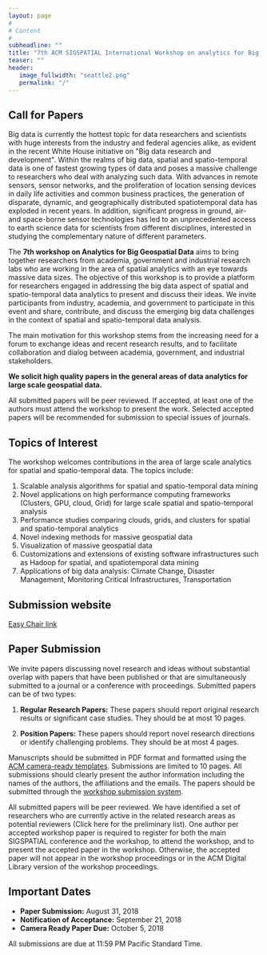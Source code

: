 ```yaml
---
layout: page
#
# Content
#
subheadline: ""
title: "7th ACM SIGSPATIAL International Workshop on analytics for Big Geospatial Data "
teaser: ""
header:
   image_fullwidth: "seattle2.png"
   permalink: "/"
---
```



## Call for Papers

Big data is currently the hottest topic for data researchers and scientists with huge interests from the industry and federal agencies alike, as evident in the recent White House initiative on "Big data research and development". Within the realms of big data, spatial and spatio-temporal data is one of fastest growing types of data and poses a massive challenge to researchers who deal with analyzing such data. With advances in remote sensors, sensor networks, and the proliferation of location sensing devices in daily life activities and common business practices, the generation of disparate, dynamic, and geographically distributed spatiotemporal data has exploded in recent years. In addition, significant progress in ground, air- and space-borne sensor technologies has led to an unprecedented access to earth science data for scientists from different disciplines, interested in studying the complementary nature of different parameters.

The **7th workshop on Analytics for Big Geospatial Data** aims to bring together researchers from academia, government and industrial research labs who are working in the area of spatial analytics with an eye towards massive data sizes. The objective of this workshop is to provide a platform for researchers engaged in addressing the big data aspect of spatial and spatio-temporal data analytics to present and discuss their ideas. We invite participants from industry, academia, and government to participate in this event and share, contribute, and discuss the emerging big data challenges in the context of spatial and spatio-temporal data analysis.

The main motivation for this workshop stems from the increasing need for a forum to exchange ideas and recent research results, and to facilitate collaboration and dialog between academia, government, and industrial stakeholders.

**We solicit high quality papers in the general areas of data analytics for large scale geospatial data.**

All submitted papers will be peer reviewed. If accepted, at least one of the authors must attend the workshop to present the work. Selected accepted papers will be recommended for submission to special issues of journals.

## Topics of Interest

The workshop welcomes contributions in the area of large scale analytics for spatial and spatio-temporal data. The topics include:

1. Scalable analysis algorithms for spatial and spatio-temporal data mining
2. Novel applications on high performance computing frameworks (Clusters, GPU, cloud, Grid) for large scale spatial and spatio-temporal analysis
3. Performance studies comparing clouds, grids, and clusters for spatial and spatio-temporal analytics
4. Novel indexing methods for massive geospatial data
5. Visualization of massive geospatial data
6. Customizations and extensions of existing software infrastructures such as Hadoop for spatial, and spatiotemporal data mining
7. Applications of big data analysis: Climate Change, Disaster Management, Monitoring Critical Infrastructures, Transportation


## Submission website

[Easy Chair link](https://easychair.org/conferences/?conf=bigspatial2018)

## Paper Submission

We invite papers discussing novel research and ideas without substantial overlap with papers that have been published or that are simultaneously submitted to a journal or a conference with proceedings. Submitted papers can be of two types:

1. **Regular Research Papers:** These papers should report original research results or significant case studies. They should be at most 10 pages.  

2. **Position Papers:** These papers should report novel research directions or identify challenging problems. They should be at most 4 pages.

Manuscripts should be submitted in PDF format and formatted using the [ACM camera-ready templates](http://www.acm.org/publications/proceedings-template). Submissions are limited to 10 pages. All submissions should clearly present the author information including the names of the authors, the affiliations and the emails. The papers should be submitted through the [workshop submission system](https://easychair.org/conferences/?conf=bigspatial2018).

All submitted papers will be peer reviewed. We have identified a set of researchers who are currently active in the related research areas as potential reviewers (Click here for the preliminary list). One author per accepted workshop paper is required to register for both the main SIGSPATIAL conference and the workshop, to attend the workshop, and to present the accepted paper in the workshop. Otherwise, the accepted paper will not appear in the workshop proceedings or in the ACM Digital Library version of the workshop proceedings.

## Important Dates

* **Paper Submission:** August 31, 2018
* **Notification of Acceptance:** September 21, 2018
* **Camera Ready Paper Due:** October 5, 2018

All submissions are due at 11:59 PM Pacific Standard Time.




